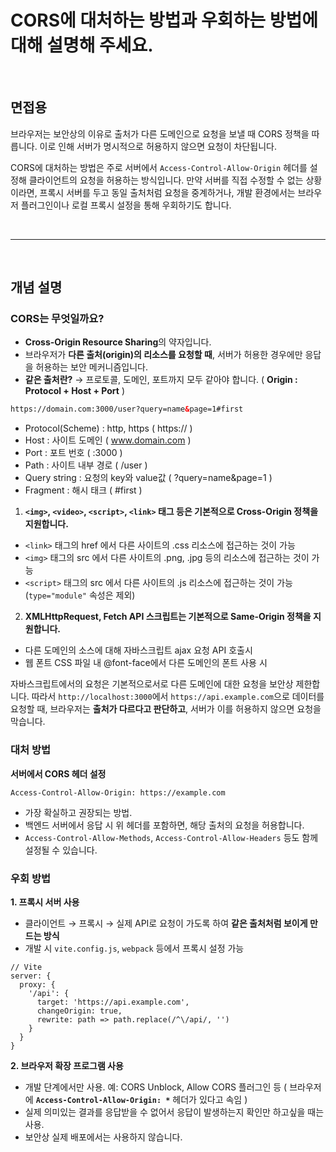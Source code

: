 # CORS에 대처하는 방법과 우회하는 방법에 대해 설명해 주세요.

<br/>

## **면접용**

브라우저는 보안상의 이유로 출처가 다른 도메인으로 요청을 보낼 때 CORS 정책을 따릅니다. 이로 인해 서버가 명시적으로 허용하지 않으면 요청이 차단됩니다.

CORS에 대처하는 방법은 주로 서버에서 `Access-Control-Allow-Origin` 헤더를 설정해 클라이언트의 요청을 허용하는 방식입니다. 만약 서버를 직접 수정할 수 없는 상황이라면, 프록시 서버를 두고 동일 출처처럼 요청을 중계하거나, 개발 환경에서는 브라우저 플러그인이나 로컬 프록시 설정을 통해 우회하기도 합니다.

<br/>

<hr/>
<br/>

## **개념 설명**

### CORS는 무엇일까요?

- **Cross-Origin Resource Sharing**의 약자입니다.
- 브라우저가 **다른 출처(origin)의 리소스를 요청할 때**, 서버가 허용한 경우에만 응답을 허용하는 보안 메커니즘입니다.
- **같은 출처란?**
→ 프로토콜, 도메인, 포트까지 모두 같아야 합니다. ( **Origin : Protocol + Host + Port** )

```html
https://domain.com:3000/user?query=name&page=1#first
```

- Protocol(Scheme) : http, https ( https:// )
- Host : 사이트 도메인 ( www.domain.com )
- Port : 포트 번호 ( :3000 )
- Path : 사이트 내부 경로 ( /user )
- Query string : 요청의 key와 value값 ( ?query=name&page=1 )
- Fragment : 해시 태크 ( #first )


1. **`<img>`, `<video>`, `<script>`, `<link>` 태그 등은 기본적으로 Cross-Origin 정책을 지원합니다.**

- `<link>` 태그의 href 에서 다른 사이트의 .css 리소스에 접근하는 것이 가능
- `<img>` 태그의 src 에서 다른 사이트의 .png, .jpg 등의 리소스에 접근하는 것이 가능
- `<script>` 태그의 src 에서 다른 사이트의 .js 리소스에 접근하는 것이 가능 (`type="module"` 속성은 제외)


2. **XMLHttpRequest, Fetch API 스크립트는 기본적으로 Same-Origin 정책을 지원합니다.**

- 다른 도메인의 소스에 대해 자바스크립트 ajax 요청 API 호출시
- 웹 폰트 CSS 파일 내 @font-face에서 다른 도메인의 폰트 사용 시

자바스크립트에서의 요청은 기본적으로서로 다른 도메인에 대한 요청을 보안상 제한합니다.
따라서  `http://localhost:3000`에서 `https://api.example.com`으로 데이터를 요청할 때,
브라우저는 **출처가 다르다고 판단하고**, 서버가 이를 허용하지 않으면 요청을 막습니다.

### **대처 방법**

**서버에서 CORS 헤더 설정**

```
Access-Control-Allow-Origin: https://example.com
```

- 가장 확실하고 권장되는 방법.
- 백엔드 서버에서 응답 시 위 헤더를 포함하면, 해당 출처의 요청을 허용합니다.
- `Access-Control-Allow-Methods`, `Access-Control-Allow-Headers` 등도 함께 설정될 수 있습니다.

### **우회 방법**

**1. 프록시 서버 사용**

- 클라이언트 → 프록시 → 실제 API로 요청이 가도록 하여 **같은 출처처럼 보이게 만드는 방식**
- 개발 시 `vite.config.js`, `webpack` 등에서 프록시 설정 가능

```
// Vite
server: {
  proxy: {
    '/api': {
      target: 'https://api.example.com',
      changeOrigin: true,
      rewrite: path => path.replace(/^\/api/, '')
    }
  }
}
```

**2. 브라우저 확장 프로그램 사용**

- 개발 단계에서만 사용. 예: CORS Unblock, Allow CORS 플러그인 등
( 브라우저에 **`Access-Control-Allow-Origin: *`** 헤더가 있다고 속임 )
- 실제 의미있는 결과를 응답받을 수 없어서 응답이 발생하는지 확인만 하고싶을 때는 사용.
- 보안상 실제 배포에서는 사용하지 않습니다.